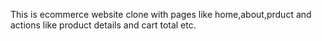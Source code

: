 This is ecommerce website clone with pages like home,about,prduct and actions like product details and cart total etc.
